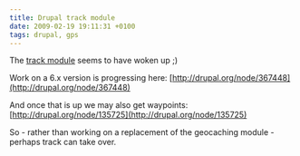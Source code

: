 ```yaml
---
title: Drupal track module
date: 2009-02-19 19:11:31 +0100
tags: drupal, gps
---
```


The [track module](http://drupal.org/project/track) seems to have woken up ;)

Work on a 6.x version is progressing here: [http://drupal.org/node/367448](http://drupal.org/node/367448)

And once that is up we may also get waypoints: [http://drupal.org/node/135725](http://drupal.org/node/135725)

So - rather than working on a replacement of the geocaching module - perhaps track can take over.
